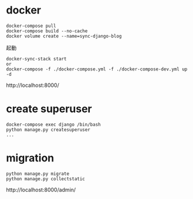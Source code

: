 # docker
```
docker-compose pull
docker-compose build --no-cache
docker volume create --name=sync-django-blog
```
起動
```
docker-sync-stack start
or
docker-compose -f ./docker-compose.yml -f ./docker-compose-dev.yml up -d
```
http://localhost:8000/
# create superuser
```
docker-compose exec django /bin/bash
python manage.py createsuperuser
...
```

# migration
```
python manage.py migrate
python manage.py collectstatic
```
http://localhost:8000/admin/

